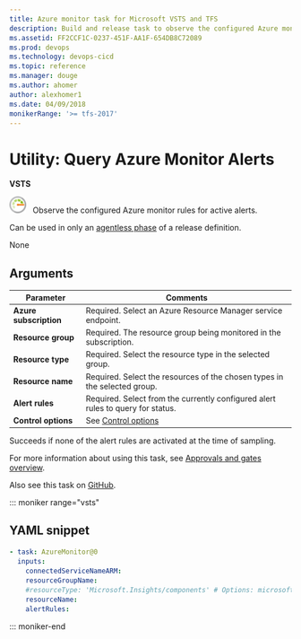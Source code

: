 ```yaml
---
title: Azure monitor task for Microsoft VSTS and TFS
description: Build and release task to observe the configured Azure monitor rules for active alerts in VSTS and TFS with a build or release definition
ms.assetid: FF2CCF1C-0237-451F-AA1F-654DB8C72089
ms.prod: devops
ms.technology: devops-cicd
ms.topic: reference
ms.manager: douge
ms.author: ahomer
author: alexhomer1
ms.date: 04/09/2018
monikerRange: '>= tfs-2017'
---
```


# Utility: Query Azure Monitor Alerts

**VSTS**

![icon](_img/azure-monitor.png) &nbsp; Observe the configured Azure monitor rules for active alerts.

Can be used in only an [agentless phase](../../concepts/process/server-phases.md) of a release definition.

None

## Arguments

| Parameter | Comments |
| --- | --- |
| **Azure subscription** | Required. Select an Azure Resource Manager service endpoint. |
| **Resource group** | Required. The resource group being monitored in the subscription. |
| **Resource type** | Required. Select the resource type in the selected group. |
| **Resource name** | Required. Select the resources of the chosen types in the selected group. |
| **Alert rules** | Required. Select from the currently configured alert rules to query for status. |
| **Control options** | See [Control options](../../concepts/process/tasks.md#controloptions) |

Succeeds if none of the alert rules are activated at the time of sampling.

For more information about using this task, see [Approvals and gates overview](../../concepts/definitions/release/approvals/index.md).

Also see this task on [GitHub](https://github.com/Microsoft/vsts-tasks/tree/master/Tasks/AzureMonitor).

::: moniker range="vsts"

## YAML snippet

```YAML
- task: AzureMonitor@0
  inputs:
    connectedServiceNameARM: 
    resourceGroupName: 
    #resourceType: 'Microsoft.Insights/components' # Options: microsoft.Insights/Components, microsoft.Web/Sites, microsoft.Storage/StorageAccounts, microsoft.Compute/VirtualMachines
    resourceName: 
    alertRules: 
```

::: moniker-end
